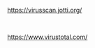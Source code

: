 <p><a title="https://virusscan.jotti.org/" href="https://virusscan.jotti.org/">https://virusscan.jotti.org/</a></p><p><br></p><p><a title="https://www.virustotal.com/" href="https://www.virustotal.com/">https://www.virustotal.com/</a></p>